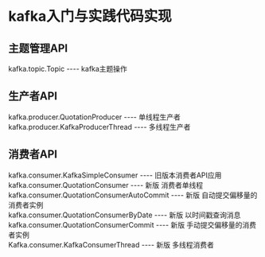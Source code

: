 <h1>kafka入门与实践代码实现</h1>

<h2>主题管理API</h2>

kafka.topic.Topic ---- kafka主题操作  

<h2>生产者API</h2>

kafka.producer.QuotationProducer ---- 单线程生产者  
kafka.producer.KafkaProducerThread ---- 多线程生产者

<h2>消费者API</h2>

kafka.consumer.KafkaSimpleConsumer ---- 旧版本消费者API应用  
kafka.consumer.QuotationConsumer ---- 新版 消费者单线程  
kafka.consumer.QuotationConsumerAutoCommit ---- 新版 自动提交偏移量的消费者实例  
kafka.consumer.QuotationConsumerByDate ---- 新版 以时间戳查询消息  
kafka.consumer.QuotationConsumerCommit ---- 新版 手动提交偏移量的消费者实例  
Kafka.consumer.KafkaConsumerThread ---- 新版 多线程消费者
